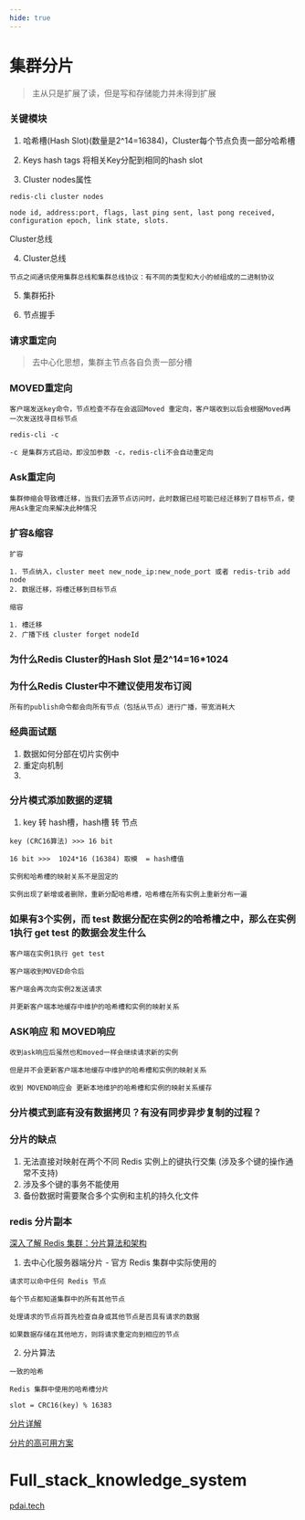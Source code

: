 ```yaml
---
hide: true
---
```

# 集群分片

> 主从只是扩展了读，但是写和存储能力并未得到扩展

### 关键模块

1. 哈希槽(Hash Slot)(数量是2^14=16384)，Cluster每个节点负责一部分哈希槽

2. Keys hash tags 将相关Key分配到相同的hash slot

3. Cluster nodes属性
```
redis-cli cluster nodes

node id, address:port, flags, last ping sent, last pong received, configuration epoch, link state, slots.
```
Cluster总线

4. Cluster总线
```
节点之间通讯使用集群总线和集群总线协议：有不同的类型和大小的帧组成的二进制协议
```

5. 集群拓扑

6. 节点握手

### 请求重定向

> 去中心化思想，集群主节点各自负责一部分槽

###  MOVED重定向

```
客户端发送key命令，节点检查不存在会返回Moved 重定向，客户端收到以后会根据Moved再一次发送找寻目标节点

redis-cli -c 

-c 是集群方式启动，即没加参数 -c，redis-cli不会自动重定向
```

### Ask重定向
```
集群伸缩会导致槽迁移，当我们去源节点访问时，此时数据已经可能已经迁移到了目标节点，使用Ask重定向来解决此种情况
```

### 扩容&缩容
```
扩容

1. 节点纳入，cluster meet new_node_ip:new_node_port 或者 redis-trib add node
2. 数据迁移，将槽迁移到目标节点

缩容

1. 槽迁移
2. 广播下线 cluster forget nodeId
```

### 为什么Redis Cluster的Hash Slot 是2^14=16*1024

### 为什么Redis Cluster中不建议使用发布订阅
```
所有的publish命令都会向所有节点（包括从节点）进行广播，带宽消耗大
```


### 经典面试题

1. 数据如何分部在切片实例中
2. 重定向机制
3. 



### 分片模式添加数据的逻辑

1. key 转 hash槽，hash槽 转 节点 

```
key (CRC16算法) >>> 16 bit

16 bit >>>  1024*16 (16384) 取模  = hash槽值
```


```
实例和哈希槽的映射关系不是固定的

实例出现了新增或者删除，重新分配哈希槽，哈希槽在所有实例上重新分布一遍
```

### 如果有3个实例，而 test 数据分配在实例2的哈希槽之中，那么在实例1执行 get test 的数据会发生什么

```
客户端在实例1执行 get test

客户端收到MOVED命令后

客户端会再次向实例2发送请求

并更新客户端本地缓存中维护的哈希槽和实例的映射关系
```

### ASK响应 和 MOVED响应

```
收到ask响应后虽然也和moved一样会继续请求新的实例

但是并不会更新客户端本地缓存中维护的哈希槽和实例的映射关系

收到 MOVEND响应会 更新本地维护的哈希槽和实例的映射关系缓存
```

### 分片模式到底有没有数据拷贝？有没有同步异步复制的过程？

### 分片的缺点

1. 无法直接对映射在两个不同 Redis 实例上的键执行交集 (涉及多个键的操作通常不支持)
2. 涉及多个键的事务不能使用
3. 备份数据时需要聚合多个实例和主机的持久化文件


### redis 分片副本


[深入了解 Redis 集群：分片算法和架构](https://baijiahao.baidu.com/s?id=1748526448763042395)

1. 去中心化服务器端分片 - 官方 Redis 集群中实际使用的
```
请求可以命中任何 Redis 节点

每个节点都知道集群中的所有其他节点

处理请求的节点将首先检查自身或其他节点是否具有请求的数据

如果数据存储在其他地方，则将请求重定向到相应的节点
```

2. 分片算法

```
一致的哈希

Redis 集群中使用的哈希槽分片

slot = CRC16(key) % 16383
```


[分片详解](https://cloud.tencent.com/developer/article/1792305)

[分片的高可用方案](https://developer.aliyun.com/article/845366)



# Full_stack_knowledge_system

[pdai.tech](https://pdai.tech/)
